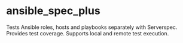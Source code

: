 # ansible_spec_plus
Tests Ansible roles, hosts and playbooks separately with Serverspec. Provides test coverage. Supports local and remote test execution.
